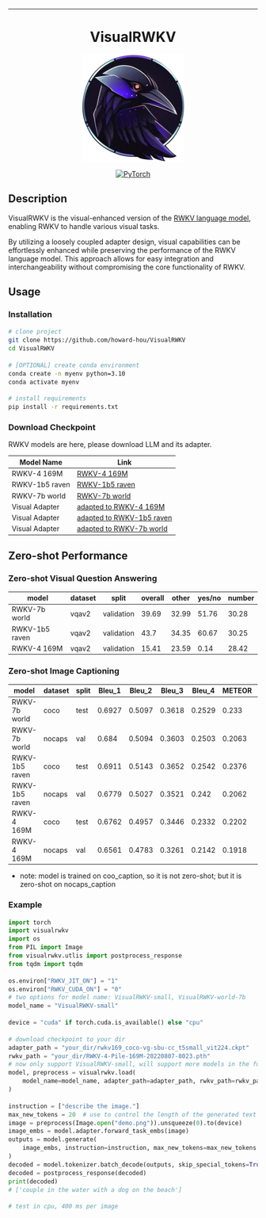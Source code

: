______________________________________________________________________

<div align="center">

# VisualRWKV

![rwkv logo](rwkv_emoji.png)

<a href="https://pytorch.org/get-started/locally/"><img alt="PyTorch" src="https://img.shields.io/badge/PyTorch-ee4c2c?logo=pytorch&logoColor=white"></a>

</div>

## Description

VisualRWKV is the visual-enhanced version of the [RWKV language model](https://github.com/BlinkDL/RWKV-LM), enabling RWKV to handle various visual tasks. 

By utilizing a loosely coupled adapter design, visual capabilities can be effortlessly enhanced while preserving the performance of the RWKV language model. This approach allows for easy integration and interchangeability without compromising the core functionality of RWKV.

## Usage
### Installation
```bash
# clone project
git clone https://github.com/howard-hou/VisualRWKV
cd VisualRWKV

# [OPTIONAL] create conda environment
conda create -n myenv python=3.10
conda activate myenv

# install requirements
pip install -r requirements.txt
```
### Download Checkpoint

RWKV models are here, please download LLM and its adapter.

| Model Name         | Link                                                                                                             |
|-------------------|------------------------------------------------------------------------------------------------------------------|
| RWKV-4 169M       | [RWKV-4 169M](https://huggingface.co/BlinkDL/rwkv-4-pile-169m/blob/main/RWKV-4-Pile-169M-20220807-8023.pth)       |
| RWKV-1b5 raven    | [RWKV-1b5 raven](https://huggingface.co/BlinkDL/rwkv-4-raven/resolve/main/RWKV-4-Raven-1B5-v12-Eng98%25-Other2%25-20230520-ctx4096.pth) |
| RWKV-7b world    | [RWKV-7b world](https://huggingface.co/BlinkDL/rwkv-4-world/resolve/main/RWKV-4-World-7B-v1-20230626-ctx4096.pth) |
| Visual Adapter    | [adapted to RWKV-4 169M](https://huggingface.co/howard-hou/VisualRWKV/blob/main/rwkv169_coco-vg-sbu-cc_t5small_vit224.ckpt) |
| Visual Adapter    | [adapted to RWKV-1b5 raven](https://huggingface.co/howard-hou/VisualRWKV/resolve/main/rwkv1b5raven_coco-vg-sbu-cc_t5small_vit224.ckpt) |
| Visual Adapter    | [adapted to RWKV-7b world](https://huggingface.co/howard-hou/VisualRWKV/resolve/main/VisualRWKV-4-World-7B-v1-20230626-ctx4096_adapter.pth) |

## Zero-shot Performance

### Zero-shot Visual Question Answering

| model | dataset | split      | overall | other | yes/no | number |
|-----|---------|------------|---------|-------|--------|--------|
|RWKV-7b world| vqav2   | validation | 39.69    | 32.99 | 51.76  | 30.28  |
|RWKV-1b5 raven| vqav2   | validation | 43.7    | 34.35 | 60.67  | 30.25  |
|RWKV-4 169M   | vqav2   | validation | 15.41   | 23.59 | 0.14   | 28.42  |

### Zero-shot Image Captioning

| model | dataset | split | Bleu_1 | Bleu_2 | Bleu_3 | Bleu_4 | METEOR | ROUGE_L | CIDEr | SPICE |
|-------|-------------------|-------------|--------|--------|--------|--------|--------|---------|-------|-------|
|RWKV-7b world| coco | test | 0.6927 | 0.5097 | 0.3618 | 0.2529 | 0.233 | 0.4979  | 0.8463 | 0.1662|
|RWKV-7b world| nocaps | val | 0.684 | 0.5094 | 0.3603 | 0.2503  | 0.2063 | 0.4692  | 0.6108 | 0.0903|
|RWKV-1b5 raven| coco | test | 0.6911 | 0.5143 | 0.3652 | 0.2542 | 0.2376 | 0.5018  | 0.8658 | 0.1728|
|RWKV-1b5 raven| nocaps | val | 0.6779 | 0.5027 | 0.3521 | 0.242  | 0.2062 | 0.4639  | 0.5988 | 0.0915|
|RWKV-4 169M| coco | test | 0.6762 | 0.4957 | 0.3446 | 0.2332 | 0.2202 | 0.488   | 0.768  | 0.1562|
|RWKV-4 169M| nocaps | val | 0.6561 | 0.4783 | 0.3261 | 0.2142 | 0.1918 | 0.4538  | 0.5184 | 0.0792|

* note: model is trained on coo_caption, so it is not zero-shot; but it is zero-shot on nocaps_caption



### Example

```python
import torch
import visualrwkv
import os
from PIL import Image
from visualrwkv.utlis import postprocess_response
from tqdm import tqdm

os.environ["RWKV_JIT_ON"] = "1"
os.environ["RWKV_CUDA_ON"] = "0"
# two options for model name: VisualRWKV-small, VisualRWKV-world-7b
model_name = "VisualRWKV-small"

device = "cuda" if torch.cuda.is_available() else "cpu"

# download checkpoint to your dir
adapter_path = "your_dir/rwkv169_coco-vg-sbu-cc_t5small_vit224.ckpt"
rwkv_path = "your_dir/RWKV-4-Pile-169M-20220807-8023.pth"
# now only support VisualRWKV-small, will support more models in the future
model, preprocess = visualrwkv.load(
    model_name=model_name, adapter_path=adapter_path, rwkv_path=rwkv_path
)

instruction = ["describe the image."]
max_new_tokens = 20  # use to control the length of the generated text
image = preprocess(Image.open("demo.png")).unsqueeze(0).to(device)
image_embs = model.adapter.forward_task_embs(image)
outputs = model.generate(
    image_embs, instruction=instruction, max_new_tokens=max_new_tokens
)
decoded = model.tokenizer.batch_decode(outputs, skip_special_tokens=True)
decoded = postprocess_response(decoded)
print(decoded) 
# ['couple in the water with a dog on the beach']

# test in cpu, 400 ms per image
```
